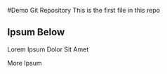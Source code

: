 #Demo Git Repository
This is the first file in this repo

## Ipsum Below

Lorem Ipsum Dolor Sit Amet

More Ipsum